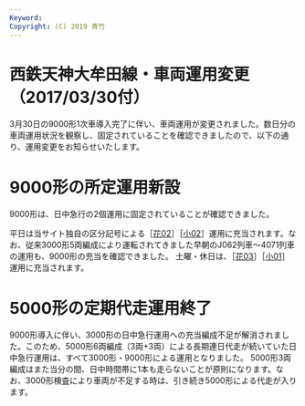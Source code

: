 ```yaml
---
Keyword: 
Copyright: (C) 2019 青竹
---
```


# 西鉄天神大牟田線・車両運用変更（2017/03/30付）

3月30日の9000形1次車導入完了に伴い、車両運用が変更されました。数日分の車両運用状況を観察し、固定されていることを確認できましたので、以下の通り、運用変更をお知らせいたします。

# 9000形の所定運用新設

9000形は、日中急行の2個運用に固定されていることが確認できました。

平日は当サイト独自の区分記号による［[花02](https://aotake91.net/railway/nishitetsu/dia/20170330/unyoulist-weekday.htm#WG02)］［[小02](https://aotake91.net/railway/nishitetsu/dia/20170330/unyoulist-weekday.htm#WJ02)］運用に充当されます。なお、従来3000形5両編成により運転されてきました早朝のJ062列車～4071列車の運用も、9000形の充当を確認できました。
土曜・休日は、［[花03](https://aotake91.net/railway/nishitetsu/dia/20170330/unyoulist-holiday.htm#HG03)］［[小01](https://aotake91.net/railway/nishitetsu/dia/20170330/unyoulist-holiday.htm#HJ01)］運用に充当されます。

# 5000形の定期代走運用終了

9000形導入に伴い、3000形の日中急行運用への充当編成不足が解消されました。このため、5000形6両編成（3両+3両）による長期連日代走が続いていた日中急行運用は、すべて3000形・9000形による運用となりました。
5000形3両編成はまた当分の間、日中時間帯に1本も走らないことが原則になります。なお、3000形検査により車両が不足する時は、引き続き5000形による代走が入ります。

